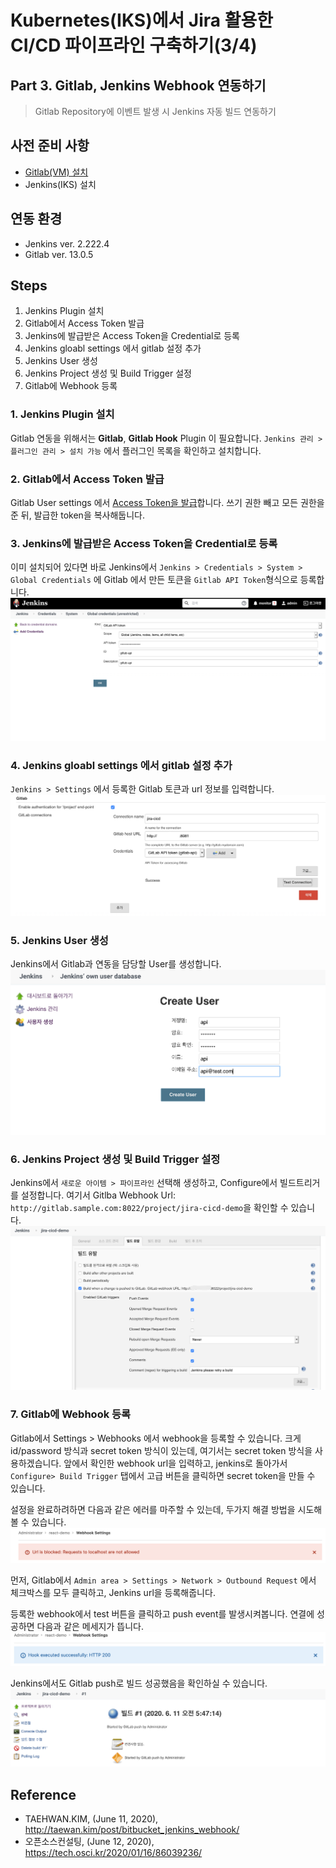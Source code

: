 # Kubernetes(IKS)에서 Jira 활용한 CI/CD 파이프라인 구축하기(3/4)

## Part 3. Gitlab, Jenkins Webhook 연동하기
> Gitlab Repository에 이벤트 발생 시 Jenkins 자동 빌드 연동하기

## 사전 준비 사항
- [Gitlab(VM) 설치](https://velog.io/@hamon/Ubuntu18.04에-Gitlab-설치하기)
- Jenkins(IKS) 설치

## 연동 환경
- Jenkins ver. 2.222.4 
- Gitlab ver. 13.0.5

## Steps
1. Jenkins Plugin 설치
2. Gitlab에서 Access Token 발급
3. Jenkins에 발급받은 Access Token을 Credential로 등록
4. Jenkins gloabl settings 에서 gitlab 설정 추가 
5. Jenkins User 생성
6. Jenkins Project 생성 및 Build Trigger 설정
7. Gitlab에 Webhook 등록

### 1. Jenkins Plugin 설치 
Gitlab 연동을 위해서는 **Gitlab**, **Gitlab Hook** Plugin 이 필요합니다. 
`Jenkins 관리 > 플러그인 관리 > 설치 가능` 에서 플러그인 목록을 확인하고 설치합니다. 

### 2. Gitlab에서 Access Token 발급
Gitlab User settings 에서 [Access Token을 발급](https://docs.gitlab.com/ee/user/profile/personal_access_tokens.html)합니다. 쓰기 권한 빼고 모든 권한을 준 뒤, 발급한 token을 복사해둡니다. 

### 3. Jenkins에 발급받은 Access Token을 Credential로 등록
이미 설치되어 있다면 바로 Jenkins에서 `Jenkins > Credentials > System > Global Credentials` 에 Gitlab 에서 만든 토큰을 `Gitlab API Token`형식으로 등록합니다. 
![](../image/gitlab_api.png)

### 4. Jenkins gloabl settings 에서 gitlab 설정 추가 
`Jenkins > Settings` 에서 등록한 Gitlab 토큰과 url 정보를 입력합니다. 
![](../image/gitlab_setting.png)

### 5. Jenkins User 생성
Jenkins에서 Gitlab과 연동을 담당할 User를 생성합니다. 
![](../image/jenkins_create_user.png)

### 6. Jenkins Project 생성 및 Build Trigger 설정
Jenkins에서 `새로운 아이템 > 파이프라인` 선택해 생성하고, Configure에서 빌드트리거를 설정합니다. 여기서 Gitlba Webhook Url: `http://gitlab.sample.com:8022/project/jira-cicd-demo`을 확인할 수 있습니다. 
![](../image/jenkins_build_trigger.png)

### 7. Gitlab에 Webhook 등록
Gitlab에서 Settings > Webhooks 에서 webhook을 등록할 수 있습니다. 크게 id/password 방식과 secret token 방식이 있는데, 여기서는 secret token 방식을 사용하겠습니다. 
앞에서 확인한 webhook url을 입력하고, jenkins로 돌아가서 `Configure> Build Trigger` 탭에서 고급 버튼을 클릭하면 secret token을 만들 수 있습니다. 

설정을 완료하려하면 다음과 같은 에러를 마주할 수 있는데,
두가지 해결 방법을 시도해볼 수 있습니다.
![](../image/webhook_error.png)

먼저, Gitlab에서 `Admin area > Settings > Network > Outbound Request` 에서 체크박스를 모두 클릭하고, Jenkins url을 등록해줍니다. 

등록한 webhook에서 test 버튼을 클릭하고 push event를 발생시켜봅니다. 
연결에 성공하면 다음과 같은 메세지가 뜹니다. 
![](../image/webhook_success.png)

Jenkins에서도 Gitlab push로 빌드 성공했음을 확인하실 수 있습니다. 
![](../image/jenkins_build_success.png)


## Reference

- TAEHWAN.KIM, (June 11, 2020), http://taewan.kim/post/bitbucket_jenkins_webhook/
- 오픈소스컨설팅, (June 12, 2020), https://tech.osci.kr/2020/01/16/86039236/